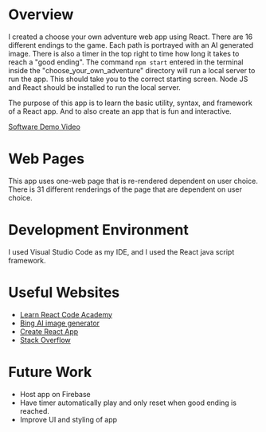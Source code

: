 # Overview

I created a choose your own adventure web app using React. There are 16 different endings to the game. Each path is portrayed with an AI generated image. There is also a timer in the top right to time how long it takes to reach a "good ending". The command `npm start` entered in the terminal inside the "choose_your_own_adventure" directory will run a local server to run the app. This should take you to the correct starting screen. Node JS and React should be installed to run the local server.

The purpose of this app is to learn the basic utility, syntax, and framework of a React app. And to also create an app that is fun and interactive. 

[Software Demo Video](https://youtu.be/vlAfr2jTZzk)

# Web Pages

This app uses one-web page that is re-rendered dependent on user choice. There is 31 different renderings of the page that are dependent on user choice.

# Development Environment

I used Visual Studio Code as my IDE, and I used the React java script framework.

# Useful Websites

* [Learn React Code Academy](https://www.codecademy.com/learn/react-101)
* [Bing AI image generator](https://www.bing.com/images/create)
* [Create React App](https://create-react-app.dev/)
* [Stack Overflow](https://stackoverflow.com/)

# Future Work

* Host app on Firebase
* Have timer automatically play and only reset when good ending is reached.
* Improve UI and styling of app